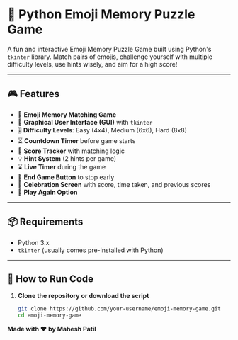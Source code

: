 # 🧠 Python Emoji Memory Puzzle Game

A fun and interactive Emoji Memory Puzzle Game built using Python's `tkinter` library. Match pairs of emojis, challenge yourself with multiple difficulty levels, use hints wisely, and aim for a high score!

---

## 🎮 Features

- 🧩 **Emoji Memory Matching Game**  
- 📱 **Graphical User Interface (GUI)** with `tkinter`  
- 🎚️ **Difficulty Levels**: Easy (4x4), Medium (6x6), Hard (8x8)  
- ⏳ **Countdown Timer** before game starts  
- 🎯 **Score Tracker** with matching logic  
- 💡 **Hint System** (2 hints per game)  
- ⌛ **Live Timer** during the game  
- 🏁 **End Game Button** to stop early  
- 🎉 **Celebration Screen** with score, time taken, and previous scores  
- 🔁 **Play Again Option**

---

## 📦 Requirements

- Python 3.x  
- `tkinter` (usually comes pre-installed with Python)

---

## 🚀 How to Run Code

1. **Clone the repository or download the script**
   ```bash
   git clone https://github.com/your-username/emoji-memory-game.git
   cd emoji-memory-game

   
**Made with ❤️ by Mahesh Patil**
